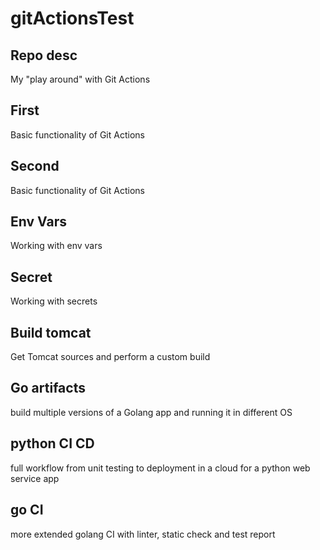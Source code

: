 # gitActionsTest

## Repo desc
My "play around" with Git Actions

## First
Basic functionality of Git Actions

## Second
Basic functionality of Git Actions

## Env Vars
Working with env vars

## Secret
Working with secrets

## Build tomcat
Get Tomcat sources and perform a custom build

## Go artifacts
build multiple versions of a Golang app and running it in different OS

## python CI CD
full workflow from unit testing to deployment in a cloud for a python web service app

## go CI
more extended golang CI with linter, static check and test report